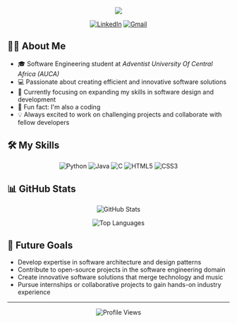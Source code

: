 
<p align="center">
  <a href="https://github.com/DenverCoder1/readme-typing-svg"><img src="https://readme-typing-svg.herokuapp.com?lines=Hi,+I'm+IZERE+INEZA+PROMISE;Software+Engineering+Student;Aspiring+Software+Developer;CODING;&center=true&width=380&height=45"></a>
</p>
<p align="center">
  <a href="https://www.linkedin.com/in/
promise-ineza-izere-794286285"><img src="https://img.shields.io/badge/LinkedIn-0077B5?style=for-the-badge&logo=linkedin&logoColor=white" alt="LinkedIn"/></a>
  <a href="mailto:izerepromise004@gmail.com"><img src="https://img.shields.io/badge/Gmail-D14836?style=for-the-badge&logo=gmail&logoColor=white" alt="Gmail"/></a>
 </a>
</p>

## 👨‍💻 About Me
- 🎓 Software Engineering student at *Adventist University Of Central Africa (AUCA)*
- 💻 Passionate about creating efficient and innovative software solutions
- 🌱 Currently focusing on expanding my skills in software design and development
- 🎵 Fun fact: I'm also a coding
- 💡 Always excited to work on challenging projects and collaborate with fellow developers

## 🛠️ My Skills
<p align="center">
  <img src="https://img.shields.io/badge/Python-3776AB?style=for-the-badge&logo=python&logoColor=white" alt="Python"/>
  <img src="https://img.shields.io/badge/Java-ED8B00?style=for-the-badge&logo=java&logoColor=white" alt="Java"/>
  <img src="https://img.shields.io/badge/C-00599C?style=for-the-badge&logo=c&logoColor=white" alt="C"/>
  <img src="https://img.shields.io/badge/HTML5-E34F26?style=for-the-badge&logo=html5&logoColor=white" alt="HTML5"/>
  <img src="https://img.shields.io/badge/CSS3-1572B6?style=for-the-badge&logo=css3&logoColor=white" alt="CSS3"/>
</p>

## 📊 GitHub Stats
<p align="center">
  <img src="https://github-readme-stats.vercel.app/api?username=IshimwePatience&show_icons=true&theme=radical" alt="GitHub Stats" />
</p>
<p align="center">
  <img src="https://github-readme-stats.vercel.app/api/top-langs/?username=Prom004&layout=compact&theme=radical" alt="Top Languages" />
</p>

## 🎯 Future Goals
- Develop expertise in software architecture and design patterns
- Contribute to open-source projects in the software engineering domain
- Create innovative software solutions that merge technology and music
- Pursue internships or collaborative projects to gain hands-on industry experience

---
<p align="center">
  <img src="https://komarev.com/ghpvc/?username=Prom004&label=Profile%20views&color=0e75b6&style=flat" alt="Profile Views" />
</p>
